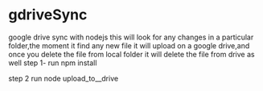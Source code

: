 # gdriveSync
google drive sync with nodejs
this will look for any changes in a particular folder,the moment it find any new file it will upload on a google drive,and once you delete the file from local folder it will delete the file from drive as well
step 1- run npm install 

step 2 run node upload_to__drive
